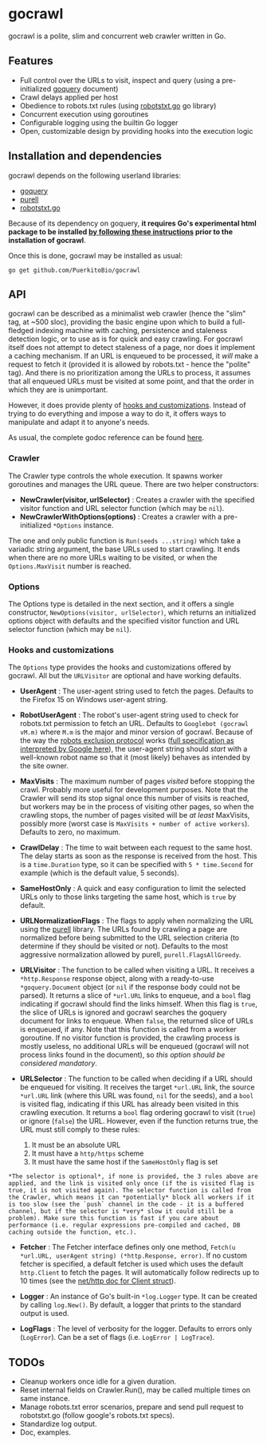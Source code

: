 # gocrawl

gocrawl is a polite, slim and concurrent web crawler written in Go.

## Features

*    Full control over the URLs to visit, inspect and query (using a pre-initialized [goquery][] document)
*    Crawl delays applied per host
*    Obedience to robots.txt rules (using [robotstxt.go][robots] go library)
*    Concurrent execution using goroutines
*    Configurable logging using the builtin Go logger
*    Open, customizable design by providing hooks into the execution logic

## Installation and dependencies

gocrawl depends on the following userland libraries:

*    [goquery][]
*    [purell][]
*    [robotstxt.go][robots]

Because of its dependency on goquery, **it requires Go's experimental html package to be installed [by following these instructions][exp] prior to the installation of gocrawl**.

Once this is done, gocrawl may be installed as usual:

`go get github.com/PuerkitoBio/gocrawl`

## API

gocrawl can be described as a minimalist web crawler (hence the "slim" tag, at ~500 sloc), providing the basic engine upon which to build a full-fledged indexing machine with caching, persistence and staleness detection logic, or to use as is for quick and easy crawling. For gocrawl itself does not attempt to detect staleness of a page, nor does it implement a caching mechanism. If an URL is enqueued to be processed, it *will* make a request to fetch it (provided it is allowed by robots.txt - hence the "polite" tag). And there is no prioritization among the URLs to process, it assumes that all enqueued URLs must be visited at some point, and that the order in which they are is unimportant.

However, it does provide plenty of [hooks and customizations](#hc). Instead of trying to do everything and impose a way to do it, it offers ways to manipulate and adapt it to anyone's needs.

As usual, the complete godoc reference can be found [here][godoc].

### Crawler

The Crawler type controls the whole execution. It spawns worker goroutines and manages the URL queue. There are two helper constructors:

*    **NewCrawler(visitor, urlSelector)** : Creates a crawler with the specified visitor function and URL selector function (which may be `nil`).
*    **NewCrawlerWithOptions(options)** : Creates a crawler with a pre-initialized `*Options` instance.

The one and only public function is `Run(seeds ...string)` which take a variadic string argument, the base URLs used to start crawling. It ends when there are no more URLs waiting to be visited, or when the `Options.MaxVisit` number is reached.

### Options

The Options type is detailed in the next section, and it offers a single constructor, `NewOptions(visitor, urlSelector)`, which returns an initialized options object with defaults and the specified visitor function and URL selector function (which may be `nil`).

### Hooks and customizations
<a name="hc" />

The `Options` type provides the hooks and customizations offered by gocrawl. All but the `URLVisitor` are optional and have working defaults.

*    **UserAgent** : The user-agent string used to fetch the pages. Defaults to the Firefox 15 on Windows user-agent string.

*    **RobotUserAgent** : The robot's user-agent string used to check for robots.txt permission to fetch an URL. Defaults to `Googlebot (gocrawl vM.m)` where `M.m` is the major and minor version of gocrawl. Because of the way the [robots exclusion protocol][robprot] works ([full specification as interpreted by Google here][robspec]), the user-agent string should *start* with a well-known robot name so that it (most likely) behaves as intended by the site owner.

*    **MaxVisits** : The maximum number of pages *visited* before stopping the crawl. Probably more useful for development purposes. Note that the Crawler will send its stop signal once this number of visits is reached, but workers may be in the process of visiting other pages, so when the crawling stops, the number of pages visited will be *at least* MaxVisits, possibly more (worst case is `MaxVisits + number of active workers`). Defaults to zero, no maximum.

*    **CrawlDelay** : The time to wait between each request to the same host. The delay starts as soon as the response is received from the host. This is a `time.Duration` type, so it can be specified with `5 * time.Second` for example (which is the default value, 5 seconds).

*    **SameHostOnly** : A quick and easy configuration to limit the selected URLs only to those links targeting the same host, which is `true` by default.

*    **URLNormalizationFlags** : The flags to apply when normalizing the URL using the [purell][] library. The URLs found by crawling a page are normalized before being submitted to the URL selection criteria (to determine if they should be visited or not). Defaults to the most aggressive normalization allowed by purell, `purell.FlagsAllGreedy`.

*    **URLVisitor** : The function to be called when visiting a URL. It receives a `*http.Response` response object, along with a ready-to-use `*goquery.Document` object (or `nil` if the response body could not be parsed). It returns a slice of `*url.URL` links to enqueue, and a `bool` flag indicating if gocrawl should find the links himself. When this flag is `true`, the slice of URLs is ignored and gocrawl searches the goquery document for links to enqueue. When `false`, the returned slice of URLs is enqueued, if any. Note that this function is called from a worker goroutine. If no visitor function is provided, the crawling process is mostly useless, no additional URLs will be enqueued (gocrawl will not process links found in the document), so *this option should be considered mandatory*.

*    **URLSelector** : The function to be called when deciding if a URL should be enqueued for visiting. It receives the target `*url.URL` link, the source `*url.URL` link (where this URL was found, `nil` for the seeds), and a `bool` is visited flag, indicating if this URL has already been visited in this crawling execution. It returns a `bool` flag ordering gocrawl to visit (`true`) or ignore (`false`) the URL. However, even if the function returns true, the URL must still comply to these rules:

        1.    It must be an absolute URL
        2.    It must have a `http/https` scheme
        3.    It must have the same host if the `SameHostOnly` flag is set

    *The selector is optional*, if none is provided, the 3 rules above are applied, and the link is visited only once (if the is visited flag is true, it is not visited again). The selector function is called from the Crawler, which means it can *potentially* block all workers if it is too slow (see the `push` channel in the code - it is a buffered channel, but if the selector is *very* slow it could still be a problem). Make sure this function is fast if you care about performance (i.e. regular expressions pre-compiled and cached, DB caching outside the function, etc.).

*    **Fetcher** : The Fetcher interface defines only one method, `Fetch(u *url.URL, userAgent string) (*http.Response, error)`. If no custom fetcher is specified, a default fetcher is used which uses the default `http.Client` to fetch the pages. It will automatically follow redirects up to 10 times (see the [net/http doc for Client struct][netclient]).

*    **Logger** : An instance of Go's built-in `*log.Logger` type. It can be created by calling `log.New()`. By default, a logger that prints to the standard output is used.

*    **LogFlags** : The level of verbosity for the logger. Defaults to errors only (`LogError`). Can be a set of flags (i.e. `LogError | LogTrace`).

## TODOs

*    Cleanup workers once idle for a given duration.
*    Reset internal fields on Crawler.Run(), may be called multiple times on same instance.
*    Manage robots.txt error scenarios, prepare and send pull request to robotstxt.go (follow google's robots.txt specs).
*    Standardize log output.
*    Doc, examples.

[goquery]: https://github.com/PuerkitoBio/goquery
[robots]: https://github.com/temoto/robotstxt.go
[netclient]: http://golang.org/pkg/net/http/#Client
[purell]: https://github.com/PuerkitoBio/purell
[exp]: http://code.google.com/p/go-wiki/wiki/InstallingExp
[robprot]: http://www.robotstxt.org/robotstxt.html
[robspec]: https://developers.google.com/webmasters/control-crawl-index/docs/robots_txt
[godoc]: http://go.pkgdoc.org/github.com/puerkitobio/gocrawl
